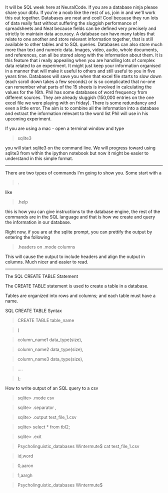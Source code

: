 It will be SQL week here at NeuralCode. If you are a database ninja please share your dbfu. If you're a noob like the rest of us, join in and we'll work this out together.
Databases are neat and cool! Cool because they run lots of data really fast without suffering the sluggish performance of spreadsheets and Neat because fields can be defined very precisely and strictly to maintain data accuracy. A database can have many tables that relate to one another and store relevant information together, that is still available to other tables and to SQL queries. Databases can also store much more than text and numeric data. Images, video, audio, whole documents, and references, can all be stored along with the information about them. It is this feature that i really appealing when you are handling lots of complex data related to an experiment. It might just keep your information organised in a manner that will make it useful to others and still useful to you in five years time.
Databases will save you when that excel file starts to slow down (each scroll down takes a few seconds) or is so complicated that no-one can remember what parts of the 15 sheets is involved in calculating the values for the 16th.
Phil has some databases of word frequency from different sources. They are already sluggish (150,000 entries on the one excel file we were playing with on friday). There is some redundancy and even a little error. The aim is to combine all the information into a database and extract the information relevant to the word list Phil will use in his upcoming experiment.

If you are using a mac - open a terminal window and type
  >sqlite3

you will start sqlite3 on the command line. We will progress toward using sqlite3 from within the ipython notebook but now it might be easier to understand in this simple format.


-----------------------------------------
There are two types of commands I'm going to show you. Some start with a

  >.

like

  >.help

this is how you can give instructions to the database engine, the rest of the commands are in the SQL language and that is how we create and query the information in our database.

Right now, if you are at the sqlite prompt, you can prettify the output by entering the following

  >.headers on
  >.mode columns

This will cause the output to include headers and align the output in columns. Much nicer and easier to read.

-------------------------------------------
 


The SQL CREATE TABLE Statement

The CREATE TABLE statement is used to create a table in a database.

Tables are organized into rows and columns; and each table must have a name.

SQL CREATE TABLE Syntax

>CREATE TABLE table_name

>(

>column_name1 data_type(size),

>column_name2 data_type(size),

>column_name3 data_type(size),

>....

>);


How to write output of an SQL query to a csv

>sqlite> .mode csv
  
>sqlite> .separator ,

>sqlite> .output test_file_1.csv

>sqlite> select * from tbl2;

>sqlite> .exit

>Psycholinguistic_databases Wintermute$ cat test_file_1.csv

>id,word

>0,aaron

>1,aargh

>Psycholinguistic_databases Wintermute$

